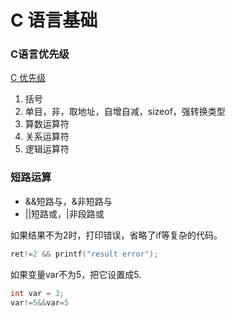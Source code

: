 # C 语言基础

### C语言优先级

<a href="./C语言优先级.pdf">C 优先级</a>

1. 括号
2. 单目，非，取地址，自增自减，sizeof，强转换类型
3. 算数运算符
4. 关系运算符
5. 逻辑运算符

### 短路运算

- &&短路与，&非短路与
- ||短路或，|非段路或

如果结果不为2时，打印错误，省略了if等复杂的代码。

```C++
ret!=2 && printf("result error");
```

如果变量var不为5，把它设置成5.

```c++
int var = 3;
var!=5&&var=5
```

